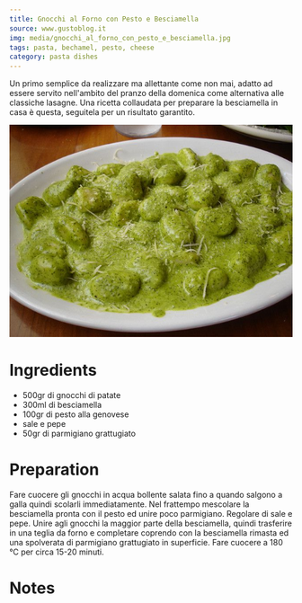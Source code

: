 ```yaml
---
title: Gnocchi al Forno con Pesto e Besciamella
source: www.gustoblog.it
img: media/gnocchi_al_forno_con_pesto_e_besciamella.jpg
tags: pasta, bechamel, pesto, cheese
category: pasta dishes
---
```


Un primo semplice da realizzare ma allettante come non mai, adatto ad essere servito nell'ambito del pranzo della domenica come alternativa alle classiche lasagne. Una ricetta collaudata per preparare la besciamella in casa è questa, seguitela per un risultato garantito.

![Gnocchi al Forno Con Pesto e Besciamella](media/gnocchi_al_forno_con_pesto_e_besciamella.jpg)

Ingredients
===========

* 500gr di gnocchi di patate
* 300ml di besciamella
* 100gr di pesto alla genovese
* sale e pepe
* 50gr di parmigiano grattugiato

Preparation
===========

Fare cuocere gli gnocchi in acqua bollente salata fino a quando salgono a galla quindi scolarli immediatamente. Nel frattempo mescolare la besciamella pronta con il pesto ed unire poco parmigiano. Regolare di sale e pepe. Unire agli gnocchi la maggior parte della besciamella, quindi trasferire in una teglia da forno e completare coprendo con la besciamella rimasta ed una spolverata di parmigiano grattugiato in superficie. Fare cuocere a 180 °C per circa 15-20 minuti.

Notes
=====
